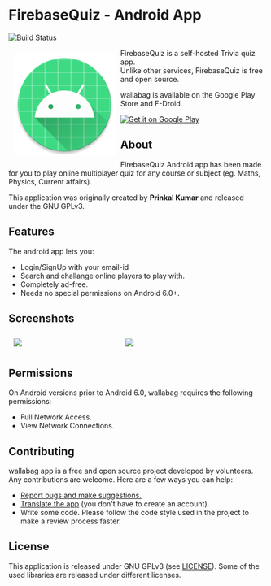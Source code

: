 # FirebaseQuiz - Android App 
[![Build Status](https://travis-ci.org/wallabag/android-app.svg?branch=master)](https://travis-ci.org/wallabag/android-app)

<img src="/app/src/main/res/drawable/logo.png" align="left"
width="200" hspace="10" vspace="10">

FirebaseQuiz is a self-hosted Trivia quiz app.  
Unlike other services, FirebaseQuiz is free and open source.  

wallabag is available on the Google Play Store and F-Droid.


<p align="left">
<a href="https://play.google.com/store/apps/details?id=com.prinkal.quiz">
    <img alt="Get it on Google Play"
        height="80"
        src="https://play.google.com/intl/en_us/badges/images/generic/en_badge_web_generic.png" />
</a>
</p>

## About

FirebaseQuiz Android app has been made for you to play online multiplayer quiz for any course or subject (eg. Maths, Physics, Current affairs).


This application was originally created by <b>Prinkal Kumar</b> and released under the GNU GPLv3.

## Features

The android app lets you:
- Login/SignUp with your email-id
- Search and challange online players to play with.
- Completely ad-free.
- Needs no special permissions on Android 6.0+.

## Screenshots

[<img src="/readme/Wallabag%20Reading%20List.png" align="left"
width="200"
    hspace="10" vspace="10">](/readme/Wallabag%20Reading%20List.png)
[<img src="/readme/Wallabag%20Article%20View.png" align="center"
width="200"
    hspace="10" vspace="10">](/readme/Wallabag%20Article%20View.png)

## Permissions

On Android versions prior to Android 6.0, wallabag requires the following permissions:
- Full Network Access.
- View Network Connections.

## Contributing

wallabag app is a free and open source project developed by volunteers. Any contributions are welcome. Here are a few ways you can help:
 * [Report bugs and make suggestions.](https://github.com/HunterPillu/FirebaseQuiz/issues)
 * [Translate the app](https://github.com/HunterPillu/FirebaseQuiz/) (you don't have to create an account).
 * Write some code. Please follow the code style used in the project to make a review process faster.

## License

This application is released under GNU GPLv3 (see [LICENSE](LICENSE)).
Some of the used libraries are released under different licenses.
